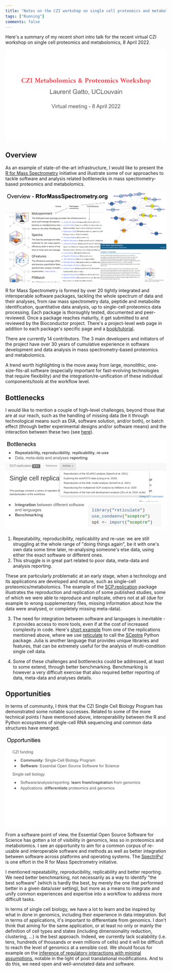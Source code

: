 ```yaml
---
title: "Notes on the CZI workshop on single cell proteomics and metabolomics"
tags: ["Running"]
comments: false
---
```


Here's a summary of my recent short intro talk for the recent virtual
CZI workshop on single cell proteomics and metabolomics, 8 April 2022.

![Slide 0](/images/202204-czi-slide0.png)


## Overview

As an example of state-of-the-art infrastructure, I would like to
present the [R for Mass
Spectrometry](http://rformassspectrometry.org/) initiative and
illustrate some of our approaches to tackle software and analysis
related bottlenecks in mass spectrometry-based proteomics and
metabolomics.


![Slide 1](/images/202204-czi-slide1.png)

R for Mass Spectrometry is formed by over 20 tightly integrated and
interoperable software packages, tackling the whole spectrum of data
and their analyses, from raw mass spectrometry data, peptide and
metabolite identification, quantitative data analysis, up to
single-cell proteomics data processing. Each package is thoroughly
tested, documented and peer-reviewed. Once a package reaches maturity,
it get submitted to and reviewed by the Bioconductor project. There's
a project-level web page in addition to each package's specific page
and a [book/tutorial](https://rformassspectrometry.github.io/docs/).

There are currently 14 contributors. The 3 main developers and
initiators of the project have over 30 years of cumulative experience
in software development and data analysis in mass spectrometry-based
proteomics and metabolomics.

A trend worth highlighting is the move away from large, monolithic,
one-size-fits-all software (especially important for fast-evolving
technologies that require flexibility) and the
integration/re-unification of these individual components/tools at the
workflow level.

## Bottlenecks

I would like to mention a couple of high-level challenges, beyond
those that are at our reach, such as the handling of missing data (be
it through technological means such as DIA, software solution, and/or
both), or batch effect (through better experimental designs and/or
software means) and the interaction between these two (see
[here](https://www.tandfonline.com/doi/full/10.1080/14789450.2021.1988571)).

![Slide 2](/images/202204-czi-slide2.png)

1. Repeatability, reproducibility, replicability and re-use: we are
   still struggling at the whole range of "doing things again", be it
   with one's own data some time later, re-analysing someone's else
   data, using either the exact software or different ones.
2. This struggle is in great part related to poor data, meta-data and
   analysis reporting.

These are particularly problematic at an early stage, when a
technology and its applications are developed and mature, such as
single-cell proteomics/metabolomics. The example of the
[SCP.replication](https://uclouvain-cbio.github.io/SCP.replication/)
package illustrates the reproduction and replication of some published
studies, some of which we were able to reproduce and replicate, others
not at all (due for example to wrong supplementary files, missing
information about how the data were analysed, or completely missing
meta-data).

3. The need for integration between software and languages is
   inevitable - it provides access to more tools, even if at the cost
   of increased complexity in code. Here's [short
   example](https://uclouvain-cbio.github.io/SCP.replication/articles/schoof2021.html#batch-correction-1)
   from one of the replications mentioned above, where we use
   [reticulate](https://rstudio.github.io/reticulate/) to call the
   [SCeptre](https://github.com/bfurtwa/SCeptre) Python package. Julia is another language that provides
   unique libraries and features, that can be extremely useful for the
   analysis of multi-condition single cell data.

4. Some of these challenges and bottlenecks could be addressed, at
   least to some extend, through better benchmarking. Benchmarking is
   however a very difficult exercise that also required better
   reporting of data, meta-data and analyses details.

## Opportunities

In terms of community, I think that the CZI Single Cell Biology Program
has demonstrated some notable successes. Related to some of the more
technical points I have mentioned above, interoperability between the
R and Python ecosystems of single-cell RNA sequencing and common data
structures have emerged.

![Slide 3](/images/202204-czi-slide3.png)

From a software point of view, the Essential Open Source Software for
Science has gotten a lot of visibility in genomics, less so in
proteomics and metabolomics. I see an opportunity to aim for a common
corpus of re-usable and interoperable software and methods as well as
better integration between software across platforms and operating
systems. The
[SpectriPy/](https://rformassspectrometry.github.io/SpectriPy/) is one
effort in the R for Mass Spectrometry initiative.

I mentioned repeatability, reproducibility, replicability and better
reporting. We need better benchmarking, not necessarily as a way to
identify "the best software" (which is hardly the best, by merely the
one that performed better in a given data/user setting), but more as a
means to integrate and unify common experiences and expertise into a
workflow to address more difficult tasks.

In terms of single cell biology, we have a lot to learn and be
inspired by what in done in genomics, including their experience in
data integration. But in terms of applications, it's important to
differentiate from genomics. I don't think that aiming for the same
application, or at least no only or mainly the definition of cell
types and states (including dimensionality reduction, clustering, ...)
is the best approach. Indeed, we currently lack scalability
(i.e. tens, hundreds of thousands or even millions of cells) and it
will be difficult to reach the level of genomics at a sensible
cost. We should focus for example on the [inference of regulatory
interactions with minimal
assumptions](https://journals.plos.org/plosbiology/article?id=10.1371/journal.pbio.3001512),
notable in the light of post translational modifications. And to do
this, we need open and well-annotated data and software.
